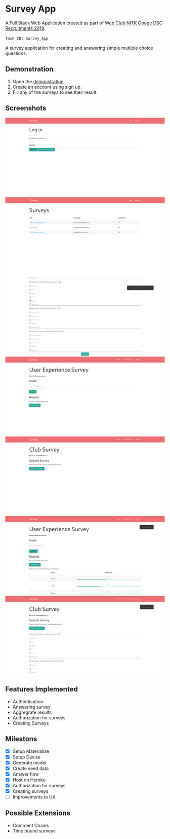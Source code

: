 # Survey App

A Full Stack Web Application created as part of [Web Club NITK Googe DSC Recruitments 2019](https://github.com/WebClub-NITK/Google-DSC-NITK-Recruitments-2019/blob/master/RECRUITMENTS_2019.md).

`Task ID: Survey_App`

A survey application for creating and answering simple mutliple choice questions.

## Demonstration

1. Open the [demonstration](https://ancient-scrubland-76328.herokuapp.com/).
2. Create an account using sign up.
3. Fill any of the surveys to see their result.

## Screenshots

![Log in page](/screenshots/login.png)
![Index](/screenshots/index.png)
![Options not filled](/screenshots/options_not_filled.png)
![Invite](/screenshots/invite.png)
![Show](/screenshots/show.png)
![Load results](/screenshots/load_result.png)
![Load Survey](/screenshots/load_survey.png)

## Features Implemented

- Authentication
- Answering survey
- Aggregrate results
- Authorization for surveys
- Creating Surveys

## Milestons

- [x] Setup Materialize
- [x] Setup Devise
- [x] Generate model
- [x] Create seed data
- [x] Answer flow
- [x] Host on Heroku
- [x] Authorization for surveys
- [x] Creating surveys
- [ ] Improvements to UX

## Possible Extensions

- Comment Chains
- Time bound surveys
